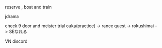 reserve , boat and train

jdrama

check 9 door and meister trial
ouka(practice) -> rance quest -> rokushimai -> SEなれる

VN discord


